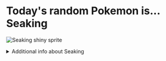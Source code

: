 # Today's random Pokemon is... Seaking

![Seaking shiny sprite](https://raw.githubusercontent.com/PokeAPI/sprites/master/sprites/pokemon/shiny/119.png)

<details>
<summary>Additional info about Seaking</summary>

| srpite type | image |
|------|------|
| back_default | ![Seaking back_default sprite](https://raw.githubusercontent.com/PokeAPI/sprites/master/sprites/pokemon/back/119.png) |
| back_female | ![Seaking back_female sprite](https://raw.githubusercontent.com/PokeAPI/sprites/master/sprites/pokemon/back/female/119.png) |
| back_shiny | ![Seaking back_shiny sprite](https://raw.githubusercontent.com/PokeAPI/sprites/master/sprites/pokemon/back/shiny/119.png) |
| back_shiny_female | ![Seaking back_shiny_female sprite](https://raw.githubusercontent.com/PokeAPI/sprites/master/sprites/pokemon/back/shiny/female/119.png) |
| front_default | ![Seaking front_default sprite](https://raw.githubusercontent.com/PokeAPI/sprites/master/sprites/pokemon/119.png) |
| front_female | ![Seaking front_female sprite](https://raw.githubusercontent.com/PokeAPI/sprites/master/sprites/pokemon/female/119.png) |
| front_shiny_female | ![Seaking front_shiny_female sprite](https://raw.githubusercontent.com/PokeAPI/sprites/master/sprites/pokemon/shiny/female/119.png) | </details>